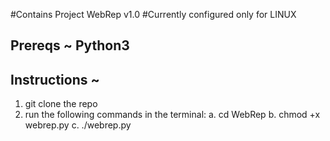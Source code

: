 #Contains Project WebRep v1.0
#Currently configured only for LINUX

## Prereqs ~ Python3

## Instructions ~
1. git clone the repo
2. run the following commands in the terminal:
  a. cd WebRep
  b. chmod +x webrep.py
  c. ./webrep.py